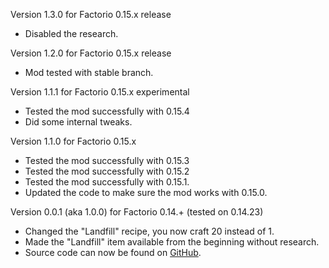 Version 1.3.0 for Factorio 0.15.x release
+ Disabled the research.

Version 1.2.0 for Factorio 0.15.x release
+ Mod tested with stable branch.

Version 1.1.1 for Factorio 0.15.x experimental
+ Tested the mod successfully with 0.15.4
+ Did some internal tweaks.

Version 1.1.0 for Factorio 0.15.x
+ Tested the mod successfully with 0.15.3
+ Tested the mod successfully with 0.15.2
+ Tested the mod successfully with 0.15.1.
+ Updated the code to make sure the mod works with 0.15.0.

Version 0.0.1 (aka 1.0.0) for Factorio 0.14.+ (tested on 0.14.23)
+ Changed the "Landfill" recipe, you now craft 20 instead of 1.
+ Made the "Landfill" item available from the beginning without research.
+ Source code can now be found on [GitHub](https://github.com/MarcGamesons/factoriomod-cheaper-landfill).

